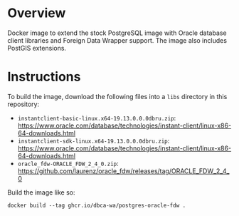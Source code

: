 # Overview

Docker image to extend the stock PostgreSQL image with Oracle database client
libraries and Foreign Data Wrapper support. The image also includes PostGIS
extensions.

# Instructions

To build the image, download the following files into a `libs` directory in this
repository:

* `instantclient-basic-linux.x64-19.13.0.0.0dbru.zip`: https://www.oracle.com/database/technologies/instant-client/linux-x86-64-downloads.html
* `instantclient-sdk-linux.x64-19.13.0.0.0dbru.zip`: https://www.oracle.com/database/technologies/instant-client/linux-x86-64-downloads.html
* `oracle_fdw-ORACLE_FDW_2_4_0.zip`: https://github.com/laurenz/oracle_fdw/releases/tag/ORACLE_FDW_2_4_0

Build the image like so:

```console
docker build --tag ghcr.io/dbca-wa/postgres-oracle-fdw .
```

